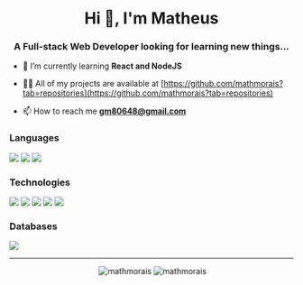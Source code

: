 <h1 align="center">Hi 👋, I'm Matheus</h1>
<h3 align="center">A Full-stack Web Developer looking for learning new things...</h3>

- 🌱 I’m currently learning **React and NodeJS**

- 👨‍💻 All of my projects are available at [https://github.com/mathmorais?tab=repositories](https://github.com/mathmorais?tab=repositories)

- 📫 How to reach me **gm80648@gmail.com**

<h3 align="left">Languages
</h3>

<div align="left">
    <img src="https://img.shields.io/badge/javascript%20-%23323330.svg?&style=for-the-badge&logo=javascript&logoColor=%23F7DF1E">
    <img src="https://img.shields.io/badge/html5%20-%23E34F26.svg?&style=for-the-badge&logo=html5&logoColor=white">
    <img src="https://img.shields.io/badge/css3%20-%231572B6.svg?&style=for-the-badge&logo=css3&logoColor=white">
    
</div>

<h3 align="left">Technologies
</h3>

<div align="left">
    <img src="https://img.shields.io/badge/node.js%20-%2343853D.svg?&style=for-the-badge&logo=node.js&logoColor=white"/>
    <img src="https://img.shields.io/badge/react%20-%2320232a.svg?&style=for-the-badge&logo=react&logoColor=%2361DAFB"/>
    <img src="https://img.shields.io/badge/SASS%20-hotpink.svg?&style=for-the-badge&logo=SASS&logoColor=white"/>
    <img src="https://img.shields.io/badge/redux%20-%23593d88.svg?&style=for-the-badge&logo=redux&logoColor=white"/>
    <img src="https://img.shields.io/badge/express.js%20-%23404d59.svg?&style=for-the-badge"/>

</div>

</div>

<h3 align="left">Databases
</h3>

<div align="left">
 <img src ="https://img.shields.io/badge/MongoDB-%234ea94b.svg?&style=for-the-badge&logo=mongodb&logoColor=white"/>

</div>

<hr>

<div align="center">&nbsp;<img  src="https://github-readme-stats.vercel.app/api?username=mathmorais&show_icons=true&locale=en&theme=dark" alt="mathmorais">
<img  src="https://github-readme-stats.vercel.app/api/top-langs/?username=mathmorais&theme=dark" alt="mathmorais">
</div>
